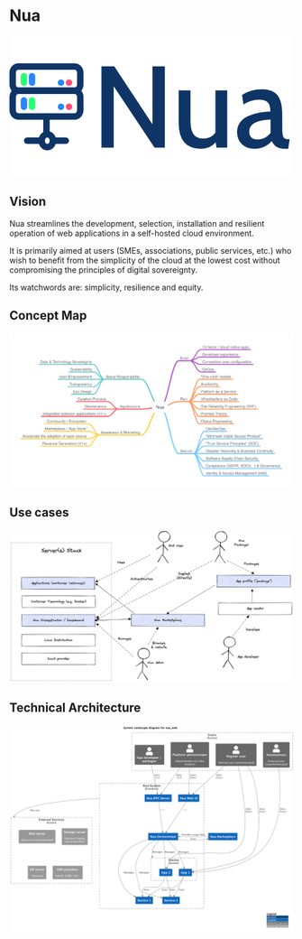# Nua

<img src="./docs/assets/logo.png" alt="logo nua">

## Vision

Nua streamlines the development, selection, installation and resilient operation of web applications in a self-hosted cloud environment.

It is primarily aimed at users (SMEs, associations, public services, etc.) who wish to benefit from the simplicity of the cloud at the lowest cost without compromising the principles of digital sovereignty.

Its watchwords are: simplicity, resilience and equity.

## Concept Map

<img src="./docs/mindmaps/Nua Concept Map.png">

## Use cases

<img src="./docs/other-diagrams/Nua use cases.png">

## Technical Architecture

<img src="./docs/c4-diagrams/level1.png">
